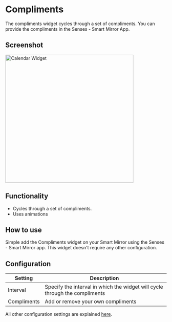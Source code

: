 # Compliments

The compliments widget cycles through a set of compliments. You can provide the compliments in the Senses - Smart Mirror App.

## Screenshot

<div class="image-wrapper">
  <img class="widget-image" src="/images/widgets/compliments.png" alt="Calendar Widget" width="400"/>
</div>

## Functionality

- Cycles through a set of compliments. 
- Uses animations

## How to use

Simple add the Compliments widget on your Smart Mirror using the Senses - Smart Mirror app. This widget doesn't require any other configuration.

## Configuration

| Setting | Description |
| ----------- | ----------- |
| Interval | Specify the interval in which the widget will cycle through the compliments | 
| Compliments | Add or remove your own compliments |

All other configuration settings are explained [here](/widgets/introduction.html#default-widget-configuration-options).